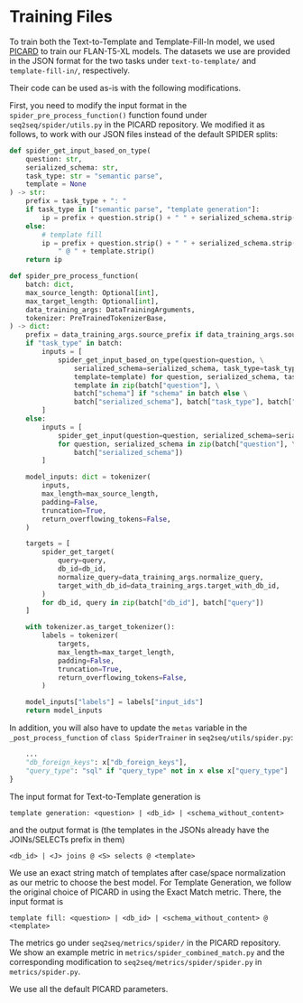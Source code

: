 # Training Files

To train both the Text-to-Template and Template-Fill-In model, we used [PICARD](https://github.com/ServiceNow/picard) to train our FLAN-T5-XL models. The datasets we use are provided in the JSON format for the two tasks under `text-to-template/` and `template-fill-in/`, respectively.

Their code can be used as-is with the following modifications. 

First, you need to modify the input format in the `spider_pre_process_function()` function found under `seq2seq/spider/utils.py` in the PICARD repository. We modified it as follows, to work with our JSON files instead of the default SPIDER splits:

```python
def spider_get_input_based_on_type(
    question: str,
    serialized_schema: str,
    task_type: str = "semantic parse",
    template = None
) -> str:
    prefix = task_type + ": "
    if task_type in ["semantic parse", "template generation"]:
        ip = prefix + question.strip() + " " + serialized_schema.strip()
    else:
        # template fill
        ip = prefix + question.strip() + " " + serialized_schema.strip() + \
            " @ " + template.strip() 
    return ip

def spider_pre_process_function(
    batch: dict,
    max_source_length: Optional[int],
    max_target_length: Optional[int],
    data_training_args: DataTrainingArguments,
    tokenizer: PreTrainedTokenizerBase,
) -> dict:
    prefix = data_training_args.source_prefix if data_training_args.source_prefix is not None else ""
    if "task_type" in batch:
        inputs = [
            spider_get_input_based_on_type(question=question, \
                serialized_schema=serialized_schema, task_type=task_type, \
                template=template) for question, serialized_schema, task_type, \
                template in zip(batch["question"], \
                batch["schema"] if "schema" in batch else \
                batch["serialized_schema"], batch["task_type"], batch["template"])
        ]
    else:
        inputs = [
            spider_get_input(question=question, serialized_schema=serialized_schema, prefix=prefix)
            for question, serialized_schema in zip(batch["question"], \
                batch["serialized_schema"])
        ]

    model_inputs: dict = tokenizer(
        inputs,
        max_length=max_source_length,
        padding=False,
        truncation=True,
        return_overflowing_tokens=False,
    )

    targets = [
        spider_get_target(
            query=query,
            db_id=db_id,
            normalize_query=data_training_args.normalize_query,
            target_with_db_id=data_training_args.target_with_db_id,
        )
        for db_id, query in zip(batch["db_id"], batch["query"])
    ]

    with tokenizer.as_target_tokenizer():
        labels = tokenizer(
            targets,
            max_length=max_target_length,
            padding=False,
            truncation=True,
            return_overflowing_tokens=False,
        )

    model_inputs["labels"] = labels["input_ids"]
    return model_inputs
```

In addition, you will also have to update the `metas` variable in the `_post_process_function` of `class SpiderTrainer` in `seq2seq/utils/spider.py`:
```python
    ...
    "db_foreign_keys": x["db_foreign_keys"],
    "query_type": "sql" if "query_type" not in x else x["query_type"]
}
``` 

The input format for Text-to-Template generation is
```
template generation: <question> | <db_id> | <schema_without_content>
```
and the output format is (the templates in the JSONs already have the JOINs/SELECTs prefix in them)
```
<db_id> | <J> joins @ <S> selects @ <template>
```
We use an exact string match of templates after case/space normalization as our metric to choose the best model. For Template Generation, we follow the original choice of PICARD in using the Exact Match metric. There, the input format is
```
template fill: <question> | <db_id> | <schema_without_content> @ <template>
```

The metrics go under `seq2seq/metrics/spider/` in the PICARD repository. We show an example metric in `metrics/spider_combined_match.py` and the corresponding modification to `seq2seq/metrics/spider/spider.py` in `metrics/spider.py`.

We use all the default PICARD parameters.
